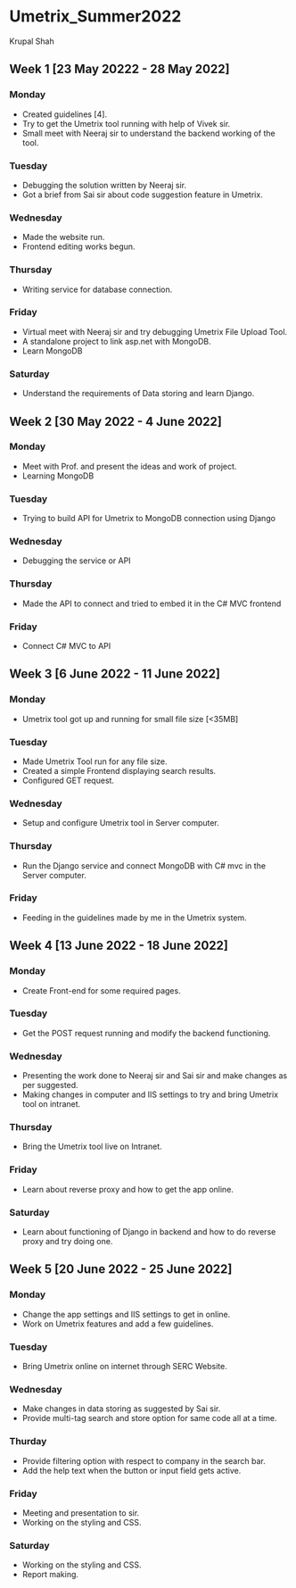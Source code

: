 # Umetrix_Summer2022
Krupal Shah
## Week 1 [23 May 20222 - 28 May 2022]
### Monday
- Created guidelines [4]. 
- Try to get the Umetrix tool running with help of Vivek sir. 
- Small meet with Neeraj sir to understand the backend working of the tool.
### Tuesday
- Debugging the solution written by Neeraj sir. 
- Got a brief from Sai sir about code suggestion feature in Umetrix.
### Wednesday
- Made the website run. 
- Frontend editing works begun.
### Thursday
- Writing service for database connection.
### Friday
- Virtual meet with Neeraj sir and try debugging Umetrix File Upload Tool.
- A standalone project to link asp.net with MongoDB.
- Learn MongoDB
### Saturday
- Understand the requirements of Data storing and learn Django.
## Week 2 [30 May 2022 - 4 June 2022]
### Monday
- Meet with Prof. and present the ideas and work of project.
- Learning MongoDB
### Tuesday
- Trying to build API for Umetrix to MongoDB connection using Django
### Wednesday
- Debugging the service or API
### Thursday
- Made the API to connect and tried to embed it in the C# MVC frontend
### Friday
- Connect C# MVC to API
## Week 3 [6 June 2022 - 11 June 2022]
### Monday
- Umetrix tool got up and running for small file size [<35MB]
### Tuesday
- Made Umetrix Tool run for any file size.
- Created a simple Frontend displaying search results.
- Configured GET request.
### Wednesday
- Setup and configure Umetrix tool in Server computer.
### Thursday
- Run the Django service and connect MongoDB with C# mvc in the Server computer.
### Friday
- Feeding in the guidelines made by me in the Umetrix system.
## Week 4 [13 June 2022 - 18 June 2022]
### Monday
- Create Front-end for some required pages.
### Tuesday
- Get the POST request running and modify the backend functioning. 
### Wednesday
- Presenting the work done to Neeraj sir and Sai sir and make changes as per suggested.
- Making changes in computer and IIS settings to try and bring Umetrix tool on intranet.
### Thursday
- Bring the Umetrix tool live on Intranet.
### Friday
- Learn about reverse proxy and how to get the app online. 
### Saturday
- Learn about functioning of Django in backend and how to do reverse proxy and try doing one. 
## Week 5 [20 June 2022 - 25 June 2022]
### Monday
- Change the app settings and IIS settings to get in online.
- Work on Umetrix features and add a few guidelines.
### Tuesday
- Bring Umetrix online on internet through SERC Website.
### Wednesday
- Make changes in data storing as suggested by Sai sir.
- Provide multi-tag search and store option for same code all at a time.
### Thurday
- Provide filtering option with respect to company in the search bar.
- Add the help text when the button or input field gets active.
### Friday
- Meeting and presentation to sir.
- Working on the styling and CSS.
### Saturday
- Working on the styling and CSS.
- Report making.
